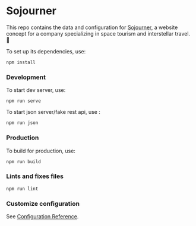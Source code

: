 # Sojourner

This repo contains the data and configuration for [Sojourner](https://sojourner.netlify.app), a website concept for a company specializing in space tourism and interstellar travel. 🚀

To set up its dependencies, use:
```
npm install
```

### Development
To start dev server, use:
```
npm run serve
```

To start json server/fake rest api, use :
```
npm run json
```

### Production
To build for production, use:
```
npm run build
```

### Lints and fixes files
```
npm run lint
```

### Customize configuration
See [Configuration Reference](https://cli.vuejs.org/config/).
